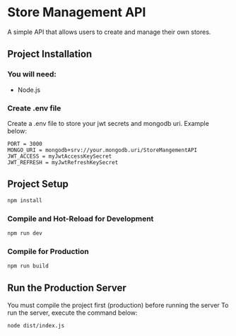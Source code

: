 # Store Management API
A simple API that allows users to create and manage their own stores.

## Project Installation

### You will need:
- Node.js

### Create .env file
Create a .env file to store your jwt secrets and mongodb uri. Example below:

```
PORT = 3000
MONGO_URI = mongodb+srv://your.mongodb.uri/StoreMangementAPI
JWT_ACCESS = myJwtAccessKeySecret
JWT_REFRESH = myJwtRefreshKeySecret
```

## Project Setup

```sh
npm install
```

### Compile and Hot-Reload for Development

```sh
npm run dev
```

### Compile for Production

```sh
npm run build
```

## Run the Production Server

You must compile the project first (production) before running the server
To run the server, execute the command below:

```sh
node dist/index.js
```